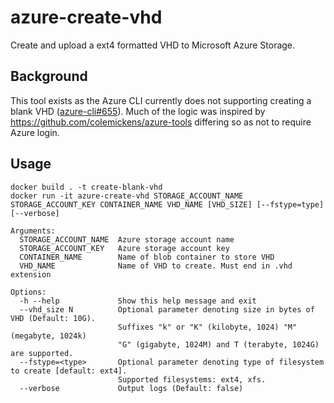 # azure-create-vhd

Create and upload a ext4 formatted VHD to Microsoft Azure Storage.

## Background

This tool exists as the Azure CLI currently does not supporting creating a blank VHD ([azure-cli#655](https://github.com/Azure/azure-cli/issues/655)). Much of the logic was inspired by https://github.com/colemickens/azure-tools differing so as not to require Azure login.

## Usage

```
docker build . -t create-blank-vhd
docker run -it azure-create-vhd STORAGE_ACCOUNT_NAME STORAGE_ACCOUNT_KEY CONTAINER_NAME VHD_NAME [VHD_SIZE] [--fstype=type] [--verbose]

Arguments:
  STORAGE_ACCOUNT_NAME  Azure storage account name
  STORAGE_ACCOUNT_KEY   Azure storage account key
  CONTAINER_NAME        Name of blob container to store VHD
  VHD_NAME              Name of VHD to create. Must end in .vhd extension

Options:
  -h --help          	Show this help message and exit
  --vhd_size N          Optional parameter denoting size in bytes of VHD (Default: 10G).
                        Suffixes "k" or "K" (kilobyte, 1024) "M" (megabyte, 1024k) 
                        "G" (gigabyte, 1024M) and T (terabyte, 1024G) are supported.
  --fstype=<type>       Optional parameter denoting type of filesystem to create [default: ext4].
                        Supported filesystems: ext4, xfs.
  --verbose             Output logs (Default: false)
  ```
